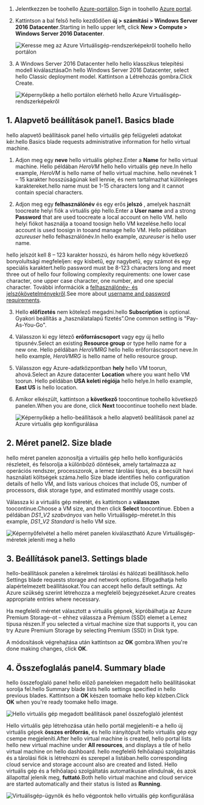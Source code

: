 1. <span data-ttu-id="930a0-101">Jelentkezzen be toohello [Azure-portálon](https://portal.azure.com).</span><span class="sxs-lookup"><span data-stu-id="930a0-101">Sign in toohello [Azure portal](https://portal.azure.com).</span></span>

2. <span data-ttu-id="930a0-102">Kattintson a bal felső hello kezdődően **új > számítási > Windows Server 2016 Datacenter**.</span><span class="sxs-lookup"><span data-stu-id="930a0-102">Starting in hello upper left, click **New > Compute > Windows Server 2016 Datacenter**.</span></span>

    ![Keresse meg az Azure Virtuálisgép-rendszerképekről toohello hello portálon](./media/virtual-machines-common-portal-create-fqdn/marketplace-new.png)

3. <span data-ttu-id="930a0-104">A Windows Server 2016 Datacenter hello hello klasszikus telepítési modell kiválasztása</span><span class="sxs-lookup"><span data-stu-id="930a0-104">On hello Windows Server 2016 Datacenter, select hello Classic deployment model.</span></span> <span data-ttu-id="930a0-105">Kattintson a Létrehozás gombra.</span><span class="sxs-lookup"><span data-stu-id="930a0-105">Click Create.</span></span>

    ![Képernyőkép a hello portálon elérhető hello Azure Virtuálisgép-rendszerképekről](./media/virtual-machines-common-portal-create-fqdn/deployment-classic-model.png)

## <a name="1-basics-blade"></a><span data-ttu-id="930a0-107">1. Alapvető beállítások panel</span><span class="sxs-lookup"><span data-stu-id="930a0-107">1. Basics blade</span></span>

<span data-ttu-id="930a0-108">hello alapvető beállítások panel hello virtuális gép felügyeleti adatokat kér.</span><span class="sxs-lookup"><span data-stu-id="930a0-108">hello Basics blade requests administrative information for hello virtual machine.</span></span>

1. <span data-ttu-id="930a0-109">Adjon meg egy **neve** hello virtuális géphez.</span><span class="sxs-lookup"><span data-stu-id="930a0-109">Enter a **Name** for hello virtual machine.</span></span> <span data-ttu-id="930a0-110">Hello példában _HeroVM_ hello hello virtuális gép neve.</span><span class="sxs-lookup"><span data-stu-id="930a0-110">In hello example, _HeroVM_ is hello name of hello virtual machine.</span></span> <span data-ttu-id="930a0-111">hello nevének 1 – 15 karakter hosszúságúnak kell lennie, és nem tartalmazhat különleges karaktereket.</span><span class="sxs-lookup"><span data-stu-id="930a0-111">hello name must be 1-15 characters long and it cannot contain special characters.</span></span>

2. <span data-ttu-id="930a0-112">Adjon meg egy **felhasználónév** és egy erős **jelszó** , amelyek használt toocreate helyi fiók a virtuális gép hello.</span><span class="sxs-lookup"><span data-stu-id="930a0-112">Enter a **User name** and a strong **Password** that are used toocreate a local account on hello VM.</span></span> <span data-ttu-id="930a0-113">hello helyi fiókot használja a tooand toosign hello VM kezelése.</span><span class="sxs-lookup"><span data-stu-id="930a0-113">hello local account is used toosign in tooand manage hello VM.</span></span> <span data-ttu-id="930a0-114">Hello példában _azureuser_ hello felhasználónév.</span><span class="sxs-lookup"><span data-stu-id="930a0-114">In hello example, _azureuser_ is hello user name.</span></span>

 <span data-ttu-id="930a0-115">hello jelszót kell 8 – 123 karakter hosszú, és három hello négy következő bonyolultsági megfeleljen: egy kisbetű, egy nagybetű, egy számot és egy speciális karaktert.</span><span class="sxs-lookup"><span data-stu-id="930a0-115">hello password must be 8-123 characters long and meet three out of hello four following complexity requirements: one lower case character, one upper case character, one number, and one special character.</span></span> <span data-ttu-id="930a0-116">További információk a [felhasználónév- és jelszókövetelményekről](../articles/virtual-machines/windows/faq.md).</span><span class="sxs-lookup"><span data-stu-id="930a0-116">See more about [username and password requirements](../articles/virtual-machines/windows/faq.md).</span></span>

3. <span data-ttu-id="930a0-117">Hello **előfizetés** nem kötelező megadni.</span><span class="sxs-lookup"><span data-stu-id="930a0-117">hello **Subscription** is optional.</span></span> <span data-ttu-id="930a0-118">Gyakori beállítás a „használatalapú fizetés”.</span><span class="sxs-lookup"><span data-stu-id="930a0-118">One common setting is "Pay-As-You-Go".</span></span>

4. <span data-ttu-id="930a0-119">Válasszon ki egy létező **erőforráscsoport** vagy egy új hello típusnév.</span><span class="sxs-lookup"><span data-stu-id="930a0-119">Select an existing **Resource group** or type hello name for a new one.</span></span> <span data-ttu-id="930a0-120">Hello példában _HeroVMRG_ hello hello erőforráscsoport neve.</span><span class="sxs-lookup"><span data-stu-id="930a0-120">In hello example, _HeroVMRG_ is hello name of hello resource group.</span></span>

5. <span data-ttu-id="930a0-121">Válasszon egy Azure-adatközpontban **hely** hello VM toorun, ahová.</span><span class="sxs-lookup"><span data-stu-id="930a0-121">Select an Azure datacenter **Location** where you want hello VM toorun.</span></span> <span data-ttu-id="930a0-122">Hello példában **USA keleti régiója** hello helye.</span><span class="sxs-lookup"><span data-stu-id="930a0-122">In hello example, **East US** is hello location.</span></span>

6. <span data-ttu-id="930a0-123">Amikor elkészült, kattintson a **következő** toocontinue toohello következő panelen.</span><span class="sxs-lookup"><span data-stu-id="930a0-123">When you are done, click **Next** toocontinue toohello next blade.</span></span>

    ![Képernyőkép a hello-beállítások a hello alapvető beállítások panel az Azure virtuális gép konfigurálása](./media/virtual-machines-common-portal-create-fqdn/basics-blade-classic.png)

## <a name="2-size-blade"></a><span data-ttu-id="930a0-125">2. Méret panel</span><span class="sxs-lookup"><span data-stu-id="930a0-125">2. Size blade</span></span>

<span data-ttu-id="930a0-126">hello méret panelen azonosítja a virtuális gép hello hello konfigurációs részleteit, és felsorolja a különböző döntések, amely tartalmazza az operációs rendszer, processzorok, a lemez tárolási típus, és a becsült havi használati költségek száma.</span><span class="sxs-lookup"><span data-stu-id="930a0-126">hello Size blade identifies hello configuration details of hello VM, and lists various choices that include OS, number of processors, disk storage type, and estimated monthly usage costs.</span></span>  

<span data-ttu-id="930a0-127">Válassza ki a virtuális gép méretét, és kattintson a **válasszon** toocontinue.</span><span class="sxs-lookup"><span data-stu-id="930a0-127">Choose a VM size, and then click **Select** toocontinue.</span></span> <span data-ttu-id="930a0-128">Ebben a példában _DS1_\__V2 szabványos_ van hello Virtuálisgép-méretet.</span><span class="sxs-lookup"><span data-stu-id="930a0-128">In this example, _DS1_\__V2 Standard_ is hello VM size.</span></span>

  ![Képernyőfelvétel a hello méret panelen kiválasztható Azure Virtuálisgép-méretek jeleníti meg a hello](./media/virtual-machines-common-portal-create-fqdn/vm-size-classic.png)


## <a name="3-settings-blade"></a><span data-ttu-id="930a0-130">3. Beállítások panel</span><span class="sxs-lookup"><span data-stu-id="930a0-130">3. Settings blade</span></span>

<span data-ttu-id="930a0-131">hello-beállítások panelen a kérelmek tárolási és hálózati beállítások.</span><span class="sxs-lookup"><span data-stu-id="930a0-131">hello Settings blade requests storage and network options.</span></span> <span data-ttu-id="930a0-132">Elfogadhatja hello alapértelmezett beállításokat.</span><span class="sxs-lookup"><span data-stu-id="930a0-132">You can accept hello default settings.</span></span> <span data-ttu-id="930a0-133">Az Azure szükség szerint létrehozza a megfelelő bejegyzéseket.</span><span class="sxs-lookup"><span data-stu-id="930a0-133">Azure creates appropriate entries where necessary.</span></span>

<span data-ttu-id="930a0-134">Ha megfelelő méretet választott a virtuális gépnek, kipróbálhatja az Azure Premium Storage-ot – ehhez válassza a Prémium (SSD) elemet a Lemez típusa részen.</span><span class="sxs-lookup"><span data-stu-id="930a0-134">If you selected a virtual machine size that supports it, you can try Azure Premium Storage by selecting Premium (SSD) in Disk type.</span></span>

<span data-ttu-id="930a0-135">A módosítások végrehajtása után kattintson az **OK** gombra.</span><span class="sxs-lookup"><span data-stu-id="930a0-135">When you're done making changes, click **OK**.</span></span>

## <a name="4-summary-blade"></a><span data-ttu-id="930a0-136">4. Összefoglalás panel</span><span class="sxs-lookup"><span data-stu-id="930a0-136">4. Summary blade</span></span>

<span data-ttu-id="930a0-137">hello összefoglaló panel hello előző paneleken megadott hello beállításokat sorolja fel.</span><span class="sxs-lookup"><span data-stu-id="930a0-137">hello Summary blade lists hello settings specified in hello previous blades.</span></span> <span data-ttu-id="930a0-138">Kattintson a **OK** készen toomake hello kép közben.</span><span class="sxs-lookup"><span data-stu-id="930a0-138">Click **OK** when you're ready toomake hello image.</span></span>

 ![Hello virtuális gép megadott beállítások panel összefoglaló jelentést](./media/virtual-machines-common-portal-create-fqdn/summary-blade-classic.png)

<span data-ttu-id="930a0-140">Hello virtuális gép létrehozása után hello portál megjeleníti-e a hello új virtuális gépek **összes erőforrás**, és hello irányítópult hello virtuális gép egy csempe megjeleníti.</span><span class="sxs-lookup"><span data-stu-id="930a0-140">After hello virtual machine is created, hello portal lists hello new virtual machine under **All resources**, and displays a tile of hello virtual machine on hello dashboard.</span></span> <span data-ttu-id="930a0-141">hello megfelelő felhőalapú szolgáltatás és a tárolási fiók is létrehozni és szerepel a listában.</span><span class="sxs-lookup"><span data-stu-id="930a0-141">hello corresponding cloud service and storage account also are created and listed.</span></span> <span data-ttu-id="930a0-142">Hello virtuális gép és a felhőalapú szolgáltatás automatikusan elindulnak, és azok állapottal jelenik meg, **futtató**.</span><span class="sxs-lookup"><span data-stu-id="930a0-142">Both hello virtual machine and cloud service are started automatically and their status is listed as **Running**.</span></span>

 ![Virtuálisgép-ügynök és hello végpontok hello virtuális gép konfigurálása](./media/virtual-machines-common-portal-create-fqdn/portal-with-new-vm.png)
